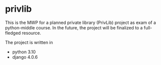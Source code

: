 # privlib
This is the MWP for a planned private library (PrivLib) project as exam of a python-middle course.
In the future, the project will be finalized to a full-fledged resource.

The project is written in
- python 3.10
- django 4.0.6
